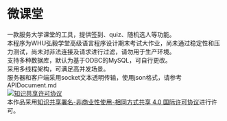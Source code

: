 # 微课堂
一款服务大学课堂的工具，提供签到、quiz、随机选人等功能。  
本程序为WHU弘毅学堂高级语言程序设计期末考试大作业，尚未通过稳定性和压力测试，尚未对非法连接及请求进行过滤，请勿用于生产环境。   
支持多种数据库，默认为基于ODBC的MySQL，可自行更改。  
采用多线程架构，可满足高并发场景。    
服务器和客户端采用socket文本透明传输，使用json格式，请参考APIDocument.md  
<a rel="license" href="http://creativecommons.org/licenses/by-nc-sa/4.0/"><img alt="知识共享许可协议" style="border-width:0" src="https://i.creativecommons.org/l/by-nc-sa/4.0/88x31.png" /></a><br />本作品采用<a rel="license" href="http://creativecommons.org/licenses/by-nc-sa/4.0/">知识共享署名-非商业性使用-相同方式共享 4.0 国际许可协议</a>进行许可。